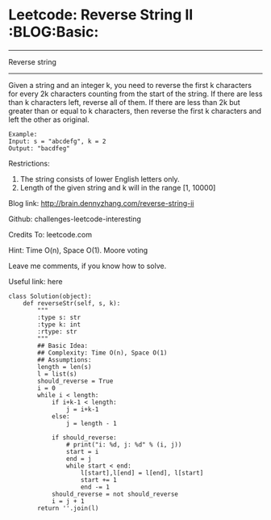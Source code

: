 # Leetcode: Reverse String II     :BLOG:Basic:


---

Reverse string  

---

Given a string and an integer k, you need to reverse the first k characters for every 2k characters counting from the start of the string. If there are less than k characters left, reverse all of them. If there are less than 2k but greater than or equal to k characters, then reverse the first k characters and left the other as original.  

    Example:
    Input: s = "abcdefg", k = 2
    Output: "bacdfeg"

Restrictions:  
1.  The string consists of lower English letters only.
2.  Length of the given string and k will in the range [1, 10000]

Blog link: <http://brain.dennyzhang.com/reverse-string-ii>  

Github: challenges-leetcode-interesting  

Credits To: leetcode.com  

Hint: Time O(n), Space O(1). Moore voting  

Leave me comments, if you know how to solve.  

Useful link: here  

    class Solution(object):
        def reverseStr(self, s, k):
            """
            :type s: str
            :type k: int
            :rtype: str
            """
            ## Basic Idea:
            ## Complexity: Time O(n), Space O(1)
            ## Assumptions:
            length = len(s)
            l = list(s)
            should_reverse = True
            i = 0
            while i < length:
                if i+k-1 < length:
                    j = i+k-1
                else:
                    j = length - 1
    
                if should_reverse:
                    # print("i: %d, j: %d" % (i, j))
                    start = i
                    end = j
                    while start < end:
                        l[start],l[end] = l[end], l[start]
                        start += 1
                        end -= 1
                should_reverse = not should_reverse
                i = j + 1
            return ''.join(l)